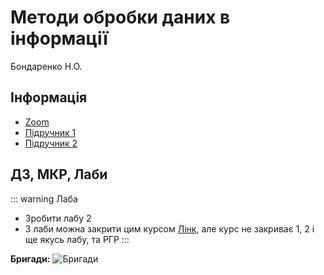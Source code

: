 # Методи обробки даних в інформації
Бондаренко Н.О.

## Інформація
* [Zoom](https://bit.ly/3iy2OmS)
* [Підручник 1](https://dk12rozklad.github.io//files/modi/p1.pdf)
* [Підручник 2](https://dk12rozklad.github.io//files/modi/p2.pdf)

## ДЗ, МКР, Лаби
::: warning Лаба
* Зробити лабу 2
* 3 лаби можна закрити цим курсом [Лінк](https://www.coursera.org/videos/numerical-methods-engineers/qOzRJ?query=numerical+methods+of+integration&source=search), але курс не закриває 1, 2 і ще якусь лабу, та РГР
:::

**Бригади:**
![Бригади](/images/modi/brigades.jpg)